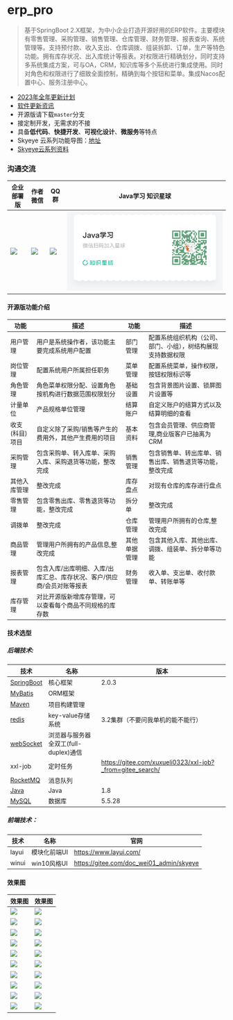 # erp_pro

> 基于SpringBoot 2.X框架，为中小企业打造开源好用的ERP软件。主要模块有零售管理、采购管理、销售管理、仓库管理、财务管理、报表查询、系统管理等。支持预付款、收入支出、仓库调拨、组装拆卸、订单，生产等特色功能。拥有库存状况、出入库统计等报表。对权限进行精确划分，同时支持多系统集成方案，可与OA，CRM，知识库等多个系统进行集成使用。同时对角色和权限进行了细致全面控制，精确到每个按钮和菜单。集成Nacos配置中心、服务注册中心。

- [2023年全年更新计划](https://mp.weixin.qq.com/s/deBkHLLeo1JDy6nqhvtWZg)
- [软件更新资讯](https://gitee.com/doc_wei01/skyeye/blob/company_server/HISTORY_UPDATE.md)
- 开源版请下载`master`分支
- 接定制开发，无需求的不接
- 具备**低代码**、**快捷开发**、**可视化设计**、**微服务**等特点
- Skyeye 云系列功能导图：[地址](https://www.zhixi.com/view/9be57741)
- [Skyeye云系列资料](https://docs.qq.com/doc/DYUxuT3pSdGhVVXFC)

### 沟通交流

| 企业部署版 | 作者微信 |  QQ群    | Java学习 知识星球 |
| ------------ | ------------ | ------------ | ------------ |
| ![](https://gitee.com/doc_wei01/skyeye/raw/company_server/images/mindMap/知识星球.png)  | ![](https://gitee.com/doc_wei01/skyeye/raw/company_server/images/mindMap/chatgpt的微信.jpg)  | ![](https://gitee.com/doc_wei01/skyeye/raw/company_server/images/mindMap/Skyeye智能制造云办公官方①群群二维码.png)  | ![输入图片说明](images/Java%E5%AD%A6%E4%B9%A0%E7%9F%A5%E8%AF%86%E6%98%9F%E7%90%83.png) |

#### 开源版功能介绍

| 功能        | 描述                                    | 功能     | 描述                             |
|-----------|---------------------------------------|--------|--------------------------------|
| 用户管理      | 用户是系统操作者，该功能主要完成系统用户配置                | 部门管理   | 配置系统组织机构（公司、部门、小组），树结构展现支持数据权限 |
| 岗位管理      | 配置系统用户所属担任职务                          | 菜单管理   | 配置系统菜单，操作权限，按钮权限标识等            |
| 角色管理      | 角色菜单权限分配、设置角色按机构进行数据范围权限划分            | 基础设置   | 包含背景图片设置、锁屏图片设置等               |
| 计量单位      | 产品规格单位管理                              | 结算账户   | 自定义账户的结算方式以及结算明细的查看            |
| 收支(科目)项目 | 自定义除了采购/销售等产生的费用外，其他产生费用的项目           | 基本资料   | 包含会员管理、供应商管理,商业版客户已抽离为CRM      |
| 采购管理      | 包含采购单、转入库单、采购入库、采购退货等功能，整改完成          | 销售管理   | 包含销售单、转出库单、销售出库、销售退货等功能，整改完成   |
| 其他入库管理    | 整改完成                                  | 库存盘点   | 对现有仓库的库存进行盘点                   |
| 零售管理      | 包含零售出库、零售退货等功能，整改完成                   | 拆分单    | 整改完成                           |
| 调拨单       | 整改完成                                  | 仓库管理   | 管理用户所拥有的仓库,整改完成                |
| 商品管理      | 管理用户所拥有的产品信息,整改完成                     | 其他单据管理 | 包含其他入库、其他出库、调拨、组装单、拆分单等功能      |
| 报表管理      | 包含入库/出库明细、入库/出库汇总、库存状况、客户/供应商/会员对账等报表 | 财务管理   | 收入单、支出单、收付款单、转账单等              |
| 库存管理      | 对比开源版新增库存管理，可以查看每个商品不同规格的库存数          |    |                   |


#### 技术选型

##### 后端技术:

技术|名称|版本
---|---|---
[SpringBoot](http://spring.io/projects/spring-boot)|核心框架|2.0.3
[MyBatis](http://www.mybatis.org/mybatis-3/zh/index.html)|ORM框架
[Maven](http://maven.apache.org/)|项目构建管理|
[redis](https://redis.io/)|key-value存储系统|3.2集群（不要问我单机的能不能行）
[webSocket](http://www.runoob.com/html/html5-websocket.html)|浏览器与服务器全双工(full-duplex)通信|
xxl-job|定时任务|https://gitee.com/xuxueli0323/xxl-job?_from=gitee_search/
[RocketMQ](https://rocketmq.apache.org/dowloading/releases/)|消息队列|
[Java]()|Java|1.8
[MySQL]()|数据库|5.5.28

##### 前端技术：

|技术|名称| 官网                                       |
|---|----|------------------------------------------|
|layui|模块化前端UI| https://www.layui.com/                   |
|winui|win10风格UI| https://gitee.com/doc_wei01_admin/skyeye |

#### 效果图

| 效果图                                    | 效果图                                |
|----------------------------------------|------------------------------------|
| ![](https://gitee.com/doc_wei01/skyeye/raw/company_server/images/show/tradition/show001.png) | ![](https://gitee.com/doc_wei01/skyeye/raw/company_server/images/show/win10/show001.png) |
| ![](https://gitee.com/doc_wei01/skyeye/raw/company_server/images/show/tradition/show002.png) | ![](https://gitee.com/doc_wei01/skyeye/raw/company_server/images/show/win10/show002.png) |
| ![](https://gitee.com/doc_wei01/skyeye/raw/company_server/images/show/tradition/show003.png) | ![](https://gitee.com/doc_wei01/skyeye/raw/company_server/images/show/win10/show003.png) |
| ![](https://gitee.com/doc_wei01/skyeye/raw/company_server/images/show/tradition/show004.png) | ![](https://gitee.com/doc_wei01/skyeye/raw/company_server/images/show/win10/show004.png) |
| ![](https://gitee.com/doc_wei01/skyeye/raw/company_server/images/show/tradition/show005.png) | ![](https://gitee.com/doc_wei01/skyeye/raw/company_server/images/show/win10/show005.png) |
| ![](https://gitee.com/doc_wei01/skyeye/raw/company_server/images/show/tradition/show006.png) | ![](https://gitee.com/doc_wei01/skyeye/raw/company_server/images/show/win10/show006.png) |
| ![](https://gitee.com/doc_wei01/skyeye/raw/company_server/images/show/tradition/show007.png) | ![](https://gitee.com/doc_wei01/skyeye/raw/company_server/images/show/win10/show007.png) |
| ![](https://gitee.com/doc_wei01/skyeye/raw/company_server/images/show/tradition/show008.png) | ![](https://gitee.com/doc_wei01/skyeye/raw/company_server/images/show/win10/show008.png) |
| ![](https://gitee.com/doc_wei01/skyeye/raw/company_server/images/show/tradition/show009.png) | ![](https://gitee.com/doc_wei01/skyeye/raw/company_server/images/show/win10/show009.png) |
| ![](https://gitee.com/doc_wei01/skyeye/raw/company_server/images/show/tradition/show010.png) | ![](https://gitee.com/doc_wei01/skyeye/raw/company_server/images/show/win10/show010.png) |
